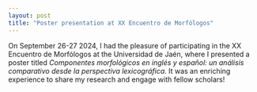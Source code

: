 ```yaml
---
layout: post
title: "Poster presentation at XX Encuentro de Morfólogos"
---
```


On September 26-27 2024, I had the pleasure of participating in the XX Encuentro de Morfólogos at the Universidad de Jaén, where I presented a poster titled <em>Componentes morfológicos en inglés y español: un análisis comparativo desde la perspectiva lexicográfica</em>. It was an enriching experience to share my research and engage with fellow scholars!
